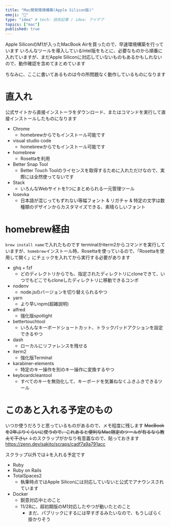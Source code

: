 ```yaml
---
title: "Mac開発環境構築(Apple Silicon版)"
emoji: "🍎"
type: "idea" # tech: 技術記事 / idea: アイデア
topics: ["mac"]
published: true
---
```

Apple SiliconのM1が入ったMacBook Airを買ったので、早速環境構築を行っています
いろんなツールを導入しているIntel版をもとに、必要なものから順番に入れていますが、まだApple Siliconに対応していないものもあるかもしれないので、動作確認を含めてまとめています

ちなみに、ここに書いてあるものは今の所問題なく動作しているものになります

# 直入れ

公式サイトから直接インストーラをダウンロード、またはコマンドを実行して直接インストールしたものになります

* Chrome
  * homebrewからでもインストール可能です
* visual studio code
  * homebrewからでもインストール可能です
* homebrew
  * Rosettaを利用
* Better Snap Tool
  * Better Touch Toolのライセンスを取得するために入れただけなので、実際には全然使ってないです
* Stack
  * いろんなWebサイトを1つにまとめられる一元管理ツール
* Iosevka
  * 日本語が混じってもずれない等幅フォント & リガチャ & 特定の文字は数種類のデザインからカスタマイズできる、素晴らしいフォント

# homebrew経由

`brew install name`で入れたものです
terminalかiterm2からコマンドを実行していますが、`homebrew`インストール時、Rosettaを使っているので、「Rosettaを使用して開く」にチェックを入れてから実行する必要があります

* ghq + fzf
  * どのディレクトリからでも、指定されたディレクトリにcloneできて、いつでもどこでもcloneしたディレクトリに移動できるコンボ
* nodenv
  * node.jsのバージョンを切り替えられるやつ
* yarn
  * より早いnpm(超雑説明)
* alfred
  * 強化版spotlight
* bettertouchtool
  * いろんなキーボードショートカット、トラックパッドアクションを設定できるやつ
* dash
  * ローカルにリファレンスを残せる
* iterm2
  * 強化版Terminal
* karabiner-elements
  * 特定のキー操作を別のキー操作に変換するやつ
* keyboardcleantool
  * すべてのキーを無効化して、キーボードを気兼ねなくふきふきできるツール

# このあと入れる予定のもの

いつか使うだろうと思っているものがあるので、メモ程度に残します
~~MacBookを2年ぶりくらいに使うので、これあると便利なMac限定のツールが有るなら教えて下さい~~
↓のスクラップがかなり有意義なので、貼っておきます
https://zenn.dev/sakito/scraps/cadf7a9a791acc

スクラップ以外では↓を入れる予定です
* Ruby
* Ruby on Rails
* TotalSpaces2
  * 執筆時点ではApple Siliconには対応していないと公式でアナウンスされています
* Docker
  * 鋭意対応中とのこと
  * 11/28に、超初期版のM1対応したやつが動いたとのこと
    * まだ、パブリックにするには早すぎるみたいなので、もうしばらく掛かりそう

